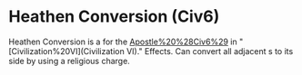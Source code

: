 # Heathen Conversion (Civ6)

Heathen Conversion is a for the [Apostle%20%28Civ6%29](Apostle) in "[Civilization%20VI](Civilization VI)."
Effects.
Can convert all adjacent s to its side by using a religious charge.
